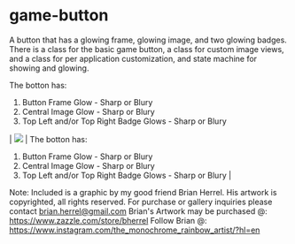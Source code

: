 # game-button
A button that has a glowing frame, glowing image, and two glowing badges.
There is a class for the basic game button, a class for custom image views, and a class for per application customization, and state machine for showing and glowing.

The botton has:
  1) Button Frame Glow - Sharp or Blury
  2) Central Image Glow - Sharp or Blury
  3) Top Left and/or Top Right Badge Glows - Sharp or Blury

| ![](game-button.gif) | The botton has:
  1) Button Frame Glow - Sharp or Blury
  2) Central Image Glow - Sharp or Blury
  3) Top Left and/or Top Right Badge Glows - Sharp or Blury |

Note:
Included is a graphic by my good friend Brian Herrel. 
His artwork is copyrighted, all rights reserved. 
For purchase or gallery inquiries please contact brian.herrel@gmail.com 
Brian's Artwork may be purchased @: https://www.zazzle.com/store/bherrel
Follow Brian @: https://www.instagram.com/the_monochrome_rainbow_artist/?hl=en

